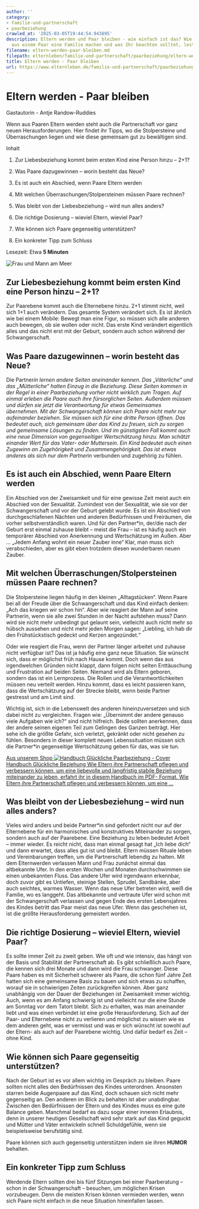 ```yaml
---
author: ''
category:
- familie-und-partnerschaft
- paarbeziehung
crawled_at: '2025-03-05T19:44:54.943895'
description: Eltern werden und Paar bleiben - wie einfach ist das? Wie Baby und Geburt
  aus einem Paar eine Familie machen und was Ihr beachten solltet, lest Ihr hier.
filename: eltern-werden-paar-bleiben.md
filepath: elternleben/familie-und-partnerschaft/paarbeziehung/eltern-werden-paar-bleiben.md
title: Eltern werden - Paar bleiben
url: https://www.elternleben.de/familie-und-partnerschaft/paarbeziehung/eltern-werden-paar-bleiben/
---
```


#  Eltern werden - Paar bleiben

Gastautorin - Antje Randow-Ruddies

Wenn aus Paaren Eltern werden steht auch die Partnerschaft vor ganz neuen
Herausforderungen. Hier findet ihr Tipps, wo die Stolpersteine und
Überraschungen liegen und wie diese gemeinsam gut zu bewältigen sind.

Inhalt

1. Zur Liebesbeziehung kommt beim ersten Kind eine Person hinzu – 2+1?

2. Was Paare dazugewinnen – worin besteht das Neue? 

3. Es ist auch ein Abschied, wenn Paare Eltern werden

4. Mit welchen Überraschungen/Stolpersteinen müssen Paare rechnen?

5. Was bleibt von der Liebesbeziehung – wird nun alles anders?

6. Die richtige Dosierung – wieviel Eltern, wieviel Paar?

7. Wie können sich Paare gegenseitig unterstützen?

8. Ein konkreter Tipp zum Schluss

Lesezeit: Etwa **5 Minuten**

![Frau und Mann am
Meer](/fileadmin/_processed_/f/e/csm_Eltern_werden_Paar_bleiben_f305b5138d.jpg)

##  Zur Liebesbeziehung kommt beim ersten Kind eine Person hinzu – 2+1?

Zur Paarebene kommt auch die Elternebene hinzu. 2+1 stimmt nicht, weil sich
1+1 auch verändern. Das gesamte System verändert sich. Es ist ähnlich wie bei
einem Mobile: Bewegt man eine Figur, so müssen sich alle anderen auch bewegen,
ob sie wollen oder nicht. Das erste Kind verändert eigentlich alles und das
nicht erst mit der Geburt, sondern auch schon während der Schwangerschaft.

##  Was Paare dazugewinnen – worin besteht das Neue?

Die Partner*in lernen andere Seiten aneinander kennen. Das „Väterliche“ und
das „Mütterliche“ halten Einzug in die Beziehung. Diese Seiten kommen in der
Regel in einer Paarbeziehung vorher nicht wirklich zum Tragen. Auf einmal
erleben die Paare auch ihre fürsorglichen Seiten. Außerdem müssen und dürfen
sie jetzt die Verantwortung für etwas Gemeinsames übernehmen. Mit der
Schwangerschaft können sich Paare nicht mehr nur aufeinander beziehen. Sie
müssen sich für eine dritte Person öffnen. Das bedeutet auch, sich gemeinsam
über das Kind zu freuen, sich zu sorgen und gemeinsame Lösungen zu finden. Und
im günstigsten Fall kommt auch eine neue Dimension von gegenseitiger
Wertschätzung hinzu. Man schätzt einander Wert für das Vater- oder Muttersein.
Ein Kind bedeutet auch einen Zugewinn an Zugehörigkeit und
Zusammengehörigkeit. Das ist etwas anderes als sich nur dem Partner*in
verbunden und zugehörig zu fühlen.

##  Es ist auch ein Abschied, wenn Paare Eltern werden

Ein Abschied von der Zweisamkeit und für eine gewisse Zeit meist auch ein
Abschied von der Sexualität. Zumindest von der Sexualität, wie sie vor der
Schwangerschaft und vor der Geburt gelebt wurde. Es ist ein Abschied von
durchgeschlafenen Nächten und anderen Bedürfnissen und Freiräumen, die vorher
selbstverständlich waren. Und für den Partner*in, der/die nach der Geburt erst
einmal zuhause bleibt – meist die Frau – ist es häufig auch ein temporärer
Abschied von Anerkennung und Wertschätzung im Außen. Aber ... „Jedem Anfang
wohnt ein neuer Zauber inne“ Klar, man muss sich verabschieden, aber es gibt
eben trotzdem diesen wunderbaren neuen Zauber.

##  Mit welchen Überraschungen/Stolpersteinen müssen Paare rechnen?

Die Stolpersteine liegen häufig in den kleinen „Alltagstücken“. Wenn Paare bei
all der Freude über die Schwangerschaft und das Kind einfach denken: „Ach das
kriegen wir schon hin“. Aber wie reagiert der Mann auf seine Partnerin, wenn
sie alle zwei Stunden in der Nacht aufstehen muss? Dann wird sie nicht mehr
unbedingt gut gelaunt sein, vielleicht auch nicht mehr so hübsch aussehen und
nicht mehr jeden Morgen sagen: „Liebling, ich hab dir den Frühstückstisch
gedeckt und Kerzen angezündet.“

Oder wie reagiert die Frau, wenn der Partner länger arbeitet und zuhause nicht
verfügbar ist? Das ist ja häufig eine ganz neue Situation. Sie wünscht sich,
dass er möglichst früh nach Hause kommt. Doch wenn das aus irgendwelchen
Gründen nicht klappt, dann folgen nicht selten Enttäuschung und Frustration
auf beiden Seiten. Niemand wird als Eltern geboren, sondern das ist ein
Lernprozess. Die Rollen und die Verantwortlichkeiten müssen neu verteilt
werden. Hinzu kommt, dass es leicht passieren kann, dass die Wertschätzung auf
der Strecke bleibt, wenn beide Partner gestresst und am Limit sind.

Wichtig ist, sich in die Lebenswelt des anderen hineinzuversetzen und sich
dabei nicht zu vergleichen. Fragen wie: „Übernimmt der andere genauso viele
Aufgaben wie ich?“ sind nicht hilfreich. Beide sollten anerkennen, dass der
andere seinen eigenen Teil zum Gelingen des Ganzen beiträgt. Hier sehe ich die
größte Gefahr, sich verletzt, gekränkt oder nicht gesehen zu fühlen. Besonders
in dieser komplett neuen Lebenssituation müssen sich die Partner*in
gegenseitige Wertschätzung geben für das, was sie tun.

[ Aus unserem Shop ![Handbuch Glückliche Paarbeziehung -
Cover](/fileadmin/_processed_/8/3/csm_Handbuch_Paarbeziehung_teaser_5b28f37a16.png)
Handbuch Glückliche Beziehung Wie Eltern ihre Partnerschaft pflegen und
verbessern können, um eine liebevolle und langfristig stabile Beziehung
miteinander zu leben, erfahrt ihr in diesem Handbuch im PDF- Format. Wie
Eltern ihre Partnerschaft pflegen und verbessern können, um eine …
](/shop/glueckliche-beziehung/)

##  Was bleibt von der Liebesbeziehung – wird nun alles anders?

Vieles wird anders und beide Partner*in sind gefordert nicht nur auf der
Elternebene für ein harmonisches und konstruktives Miteinander zu sorgen,
sondern auch auf der Paarebene. Eine Beziehung zu leben bedeutet Arbeit –
immer wieder. Es reicht nicht, dass man einmal gesagt hat „Ich liebe dich“ und
dann erwartet, dass alles gut ist und bleibt. Eltern müssen Rituale leben und
Vereinbarungen treffen, um die Partnerschaft lebendig zu halten. Mit dem
Elternwerden verlassen Mann und Frau zunächst einmal das altbekannte Ufer. In
den ersten Wochen und Monaten durchschwimmen sie einen unbekannten Fluss. Das
andere Ufer wird irgendwann erkennbar, doch zuvor gibt es Untiefen, steinige
Stellen, Sprudel, Sandbänke, aber auch seichtes, warmes Wasser. Wenn das neue
Ufer betreten wird, weiß die Familie, wo es langgeht. Das altbekannte und
vertraute Ufer wird schon mit der Schwangerschaft verlassen und gegen Ende des
ersten Lebensjahres des Kindes betritt das Paar meist das neue Ufer. Wenn das
geschehen ist, ist die größte Herausforderung gemeistert worden.

##  Die richtige Dosierung – wieviel Eltern, wieviel Paar?

Es sollte immer Zeit zu zweit geben. Wie oft und wie intensiv, das hängt von
der Basis und Stabilität der Partnerschaft ab. Es gibt schließlich auch Paare,
die kennen sich drei Monate und dann wird die Frau schwanger. Diese Paare
haben es mit Sicherheit schwerer als Paare, die schon fünf Jahre Zeit hatten
sich eine gemeinsame Basis zu bauen und sich etwas zu schaffen, worauf sie in
schwierigen Zeiten zurückgreifen können. Aber ganz unabhängig von der Dauer
der Beziehungen ist Zweisamkeit immer wichtig. Auch, wenn es am Anfang
schwierig ist und vielleicht nur die eine Stunde am Sonntag vor dem Tatort
bleibt. Sich zu erhalten, was man aneinander liebt und was einen verbindet ist
eine große Herausforderung. Sich auf der Paar- und Elternebene nicht zu
verlieren und möglichst zu wissen wie es dem anderen geht, was er vermisst und
was er sich wünscht ist sowohl auf der Eltern- als auch auf der Paarebene
wichtig. Und dafür bedarf es Zeit – ohne Kind.

##  Wie können sich Paare gegenseitig unterstützen?

Nach der Geburt ist es vor allem wichtig im Gespräch zu bleiben. Paare sollten
nicht alles den Bedürfnissen des Kindes unterordnen. Ansonsten starren beide
Augenpaare auf das Kind, doch schauen sich nicht mehr gegenseitig an. Den
anderen im Blick zu behalten ist aber unabdingbar. Zwischen den Bedürfnissen
der Eltern und des Kindes muss es eine gute Balance geben. Manchmal bedarf es
dazu sogar einer inneren Erlaubnis, denn in unserer heutigen Gesellschaft wird
sehr stark auf das Kind geguckt und Mütter und Väter entwickeln schnell
Schuldgefühle, wenn sie beispielsweise berufstätig sind.

Paare können sich auch gegenseitig unterstützen indem sie ihren **HUMOR**
behalten.

##  Ein konkreter Tipp zum Schluss

Werdende Eltern sollten drei bis fünf Sitzungen bei einer Paarberatung – schon
in der Schwangerschaft – besuchen, um möglichen Krisen vorzubeugen. Denn die
meisten Krisen können vermieden werden, wenn sich Paare nicht einfach in die
neue Situation hineinfallen lassen.

